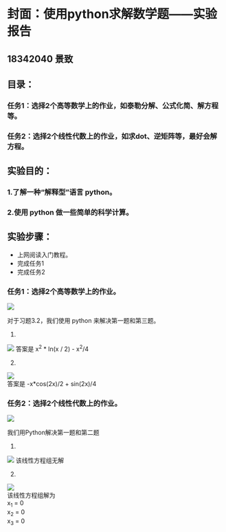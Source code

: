 # 封面：使用python求解数学题——实验报告

## 18342040 景致

## 目录：
### 任务1：选择2个高等数学上的作业，如泰勒分解、公式化简、解方程等。
### 任务2：选择2个线性代数上的作业，如求dot、逆矩阵等，最好会解方程。

## 实验目的：
### 1.了解一种“解释型”语言 python。
### 2.使用 python 做一些简单的科学计算。

## 实验步骤：
- 上网阅读入门教程。
- 完成任务1
- 完成任务2

### 任务1：选择2个高等数学上的作业。

![](http://m.qpic.cn/psb?/V10TJRfP2sMibY/7Pud.mEfdbGn6BZTXi5yH*ITgMg1CatupRJG.MYQdVc!/b/dFIBAAAAAAAA&bo=NgXpAwAAAAARB.k!&rf=viewer_4)

对于习题3.2，我们使用 python 来解决第一题和第三题。

1. 
 ![](http://a1.qpic.cn/psb?/V10TJRfP2sMibY/KIauE4xFDqMECM8BdGMTCi306OQlDW6lH3wFQ5KvO9w!/b/dFQBAAAAAAAA&ek=1&kp=1&pt=0&bo=sQPFAAAAAAADF0U!&tl=1&vuin=1960226332&tm=1542625200&sce=60-3-3&rf=viewer_4)
答案是 x<sup>2</sup> * ln(x / 2) - x<sup>2</sup>/4


2. 
![](http://m.qpic.cn/psb?/V10TJRfP2sMibY/uvNmMO.zeBjfmLw63EYVqyTsYG15vDzxisA7jRfJdOw!/b/dDQBAAAAAAAA&bo=LgFqAAAAAAADF3c!&rf=viewer_4)  
答案是 -x*cos(2x)/2 + sin(2x)/4





### 任务2：选择2个线性代数上的作业。

![](http://a4.qpic.cn/psb?/V10TJRfP2sMibY/7ArjZXPN.SIxS1Q0GQhG9nymN1qXp5bdgO414y1S8Zg!/b/dDcBAAAAAAAA&ek=1&kp=1&pt=0&bo=NgXpAwAAAAARF*k!&tl=3&vuin=1960226332&tm=1542632400&sce=60-1-1&rf=viewer_4)

我们用Python解决第一题和第二题

1. 
![](http://m.qpic.cn/psb?/V10TJRfP2sMibY/6so.Wx.mLEc4V0vWBsKzLV.JlroJrdw3GyhVsEqLIxU!/b/dPMAAAAAAAAA&bo=tgRuAQAAAAADB*8!&rf=viewer_4)
该线性方程组无解


2. 
![](http://m.qpic.cn/psb?/V10TJRfP2sMibY/.gxTZPfmwlN3nGWj3D0UeifBlk.7tm4VTRxV88eb3Ho!/b/dFMBAAAAAAAA&bo=qgEJAQAAAAADF5E!&rf=viewer_4)  
该线性方程组解为  
x<sub>1</sub> = 0  
x<sub>2</sub> = 0  
x<sub>3</sub> = 0  























